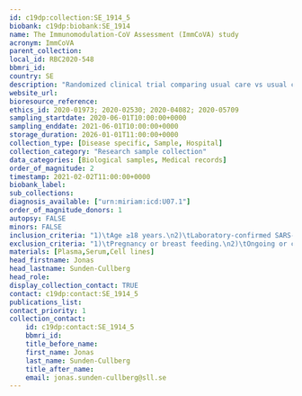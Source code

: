 ```yaml
---
id: c19dp:collection:SE_1914_5
biobank: c19dp:biobank:SE_1914
name: The Immunomodulation-CoV Assessment (ImmCoVA) study
acronym: ImmCoVA
parent_collection:
local_id: RBC2020-548
bbmri_id:
country: SE
description: "Randomized clinical trial comparing usual care vs usual care plus either tocilizumab or anakinra.\n\nSamples: Serum, plasma, citrate plasma from before treatment day 1 (baseline), and days 3,5,10,15 and 29 in patients with severe covid at high risk of deterioration (>= 5 L of oxygen to maintain saturation >= 93% + CRP >0 70, Ferrintin > 500 + at least two of the following: LD >= 8, D-dimer >= 0.5 or lymphocytes < 1).\n\nPlanned number of patients: 120. Included by Feb 2: 72."
website_url:
bioresource_reference:
ethics_id: 2020-01973; 2020-02530; 2020-04082; 2020-05709
sampling_startdate: 2020-06-01T10:00:00+0000
sampling_enddate: 2021-06-01T10:00:00+0000
storage_duration: 2026-01-01T11:00:00+0000
collection_type: [Disease specific, Sample, Hospital]
collection_category: "Research sample collection"
data_categories: [Biological samples, Medical records]
order_of_magnitude: 2
timestamp: 2021-02-02T11:00:00+0000
biobank_label:
sub_collections:
diagnosis_available: ["urn:miriam:icd:U07.1"]
order_of_magnitude_donors: 1
autopsy: FALSE
minors: FALSE
inclusion_criteria: "1)\tAge ≥18 years.\n2)\tLaboratory-confirmed SARS-CoV-2 infection as determined by polymerase chain reaction (PCR) or other commercial or public health assay < 7 days prior to screening.\n3)\tSARS-CoV-2 infection with duration at least 7 days  (i e may be included on day 7) as determined by onset of symptoms (defined as day 1).\n4)\t5 liters/minute of Oxygen for at least 8 hours to maintain SpO2 at ≥93%. A shorter duration is also accepted if presentation is acute, and the patient needs more than 10 liters/minute of Oxygen to maintain SpO2 at ≥93%.  \n5)\tCRP > 70 mg/L with no non-SARS-Cov2 infections. Values measured up to 48 hours before inclusion are accepted.\n6)\tFerritin > 500 µg/L. Values measured up to 48 hours before inclusion are accepted.\n7)\tAt least two points on a scale of 0-3 where 1 point is awarded for each value of; lymphocytes < 1x 10(9)/L; D-dimer ≥ 0.5 mg/L and; Lactate Dehydrogenase ≥ 8 microkatal/L. The values do not have to be concurrently positive and may be up to 3 days old at inclusion.\n8)\tAbility to provide informed consent signed by study patient.\n9)\tWillingness and ability to comply with study-related procedures/assessments.\n10)\tIn fertile females, willing to comply with effective contraceptive methods for up to 3 months after last dose of study drug."
exclusion_criteria: "1)\tPregnancy or breast feeding.\n2)\tOngoing or completed mechanical ventilation.\n3)\tIn the opinion of the investigator, unlikely to survive for >48 hours from screening.\n4)\tIn the opinion of the investigator, expected overall survival due to other comorbidities less than 3 months.\n5)\tSevere renal dysfunction eGFR < 30 ml/min.\n6)\tMedical history including chronic liver disease with inflammation, fibrosis or cirrhosis including underlying diseases such as alcoholic liver disease, non-alcoholic fatty liver disease, chronic viral hepatitis, alcoholic liver disease, autoimmune liver disease, hemochromatosis, Wilson’s disease, alpha-1 antitrypsin deficiency, cholangitis, or carcinoma.\n7)\tUncontrolled hypertension Systolic BP >180 mm Hg, Diastolic BP > 110 mm Hg.\n8)\tHistory of hypersensitivity to the study drugs.\n9)\tPresence of any of the following abnormal laboratory values at screening: absolute neutrophil count (ANC) less than 2 x 109/L, aspartate aminotransferase (AST) or alanine aminotransferase (ALT) greater than 5 x upper limit of normal (ULN), platelets <100 x 109/L.\n10)\tTreatment with anakinra, anti-IL 6, anti-IL-6R antagonists, Janus kinase inhibitors (JAKi) in the past 30 days or plans to receive during the study period.\n11)\tCurrent treatment with conventional synthetic disease-modifying antirheumatic drugs (DMARDs)/immunosuppressive agents.\n12)\tUse of chronic oral corticosteroids for a non-COVID-19-related condition in a dose higher than prednisone 10 mg or equivalent per day. Ongoing acute treatment for COVID-19 with any peroral or iv steroid is permitted for up to five days before inclusion. Chronic or acute treatment with inhaled steroids is also permitted.\n13)\tHistory of, or current autoimmune or inflammatory systemic or localized disease(s) other than rheumatoid arthritis.\n14)\tAcute systemic infection; verified by blood cultures systemic bacterial infection, systemic fungi-infection or prosthesis-related infection.\n15)\tHistory of stem-cell or solid organ transplantation.\n16)\tKnown active tuberculosis (TB), history of incompletely treated TB, suspected or known extrapulmonary TB, suspected or known systemic bacterial or fungal infections.\n17)\tDiagnosis of, or suspicion of HIV infection, acute hepatitis A and/or chronic hepatitis B and/or C.\n18)\tPrevious history of gastrointestinal ulceration or diverticulitis. \n19)\tPatients who have received immunosuppressive antibody therapy within the past 3 months, including intravenous immunoglobulin or plans to receive during the study period.\n20)\tParticipation in any clinical research study evaluating an investigational product (IP) or therapy within 3 months and less than 5 half-lives of IP prior to the screening visit. The use of remdesivir is permitted.\n21)\tAny physical examination findings and/or history of any illness that, in the opinion of the study investigator, might confound the results of the study or pose an additional risk to the patient by their participation in the study. Includes patients with chronic pulmonary impairment or with treatment restrictions concerning resuscitation measures or treatment in ICU."
materials: [Plasma,Serum,Cell lines]
head_firstname: Jonas
head_lastname: Sunden-Cullberg
head_role:
display_collection_contact: TRUE
contact: c19dp:contact:SE_1914_5
publications_list:
contact_priority: 1
collection_contact:
    id: c19dp:contact:SE_1914_5
    bbmri_id:
    title_before_name:
    first_name: Jonas
    last_name: Sunden-Cullberg
    title_after_name:
    email: jonas.sunden-cullberg@sll.se
---
```

